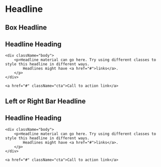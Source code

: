 # Headline

## Box Headline
<div className="box-headline">
    <h2 className="title">Headline Heading</h2>
    
    <div className="body">
        <p>Headline material can go here. Try using different classes to style this headline in different ways.
            Headlines might have <a href="#">links</a>.
        </p>
    </div>
    
    <a href="#" className="cta">Call to action link</a>
</div>

## Left or Right Bar Headline
<div className="left-aligned-bar">
    <h2 className="title">Headline Heading</h2>
    
    <div className="body">
        <p>Headline material can go here. Try using different classes to style this headline in different ways.
            Headlines might have <a href="#">links</a>.
        </p>
    </div>
    
    <a href="#" className="cta">Call to action link</a>
</div>